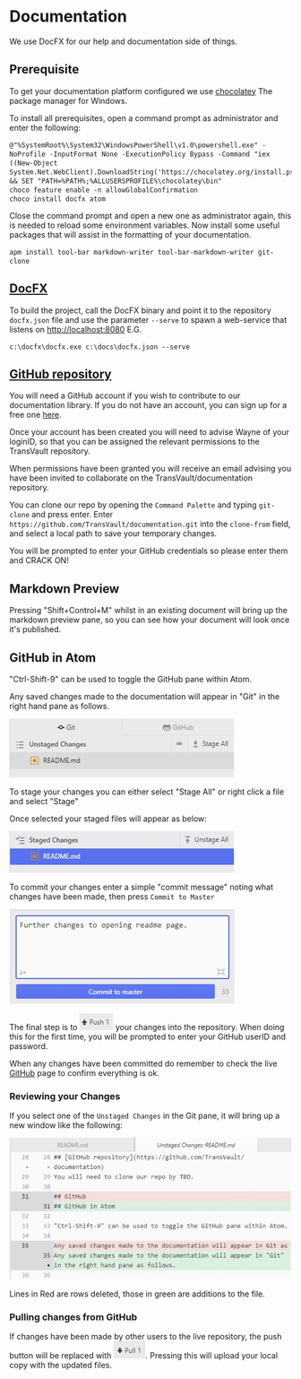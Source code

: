 # Documentation
We use DocFX for our help and documentation side of things.

## Prerequisite

To get your documentation platform configured we use [chocolatey](https://chocolatey.org/) The package manager for Windows.

To install all prerequisites, open a command prompt as administrator and enter the following:

```
@"%SystemRoot%\System32\WindowsPowerShell\v1.0\powershell.exe" -NoProfile -InputFormat None -ExecutionPolicy Bypass -Command "iex ((New-Object System.Net.WebClient).DownloadString('https://chocolatey.org/install.ps1'))" && SET "PATH=%PATH%;%ALLUSERSPROFILE%\chocolatey\bin"
choco feature enable -n allowGlobalConfirmation
choco install docfx atom
```

Close the command prompt and open a new one  as administrator again, this is needed to reload some environment variables. Now install some useful packages that will assist in the formatting of your documentation.

```
apm install tool-bar markdown-writer tool-bar-markdown-writer git-clone
```

## [DocFX](https://dotnet.github.io/docfx/)

To build the project, call the DocFX binary and point it to the repository ```docfx.json``` file and use the parameter ```--serve``` to spawn a web-service that listens on [http://localhost:8080](http://localhost:8080) E.G.

```
c:\docfx\docfx.exe c:\docs\docfx.json --serve
```

## [GitHub repository](https://github.com/TransVault/documentation)
You will need a GitHub account if you wish to contribute to our documentation library. If you do not have an account, you can sign up for a free one [here](https://github.com/join).

Once your account has been created you will need to advise Wayne of your loginID, so that you can be assigned the relevant permissions to the TransVault repository.

When permissions have been granted you will receive an email advising you have been invited  to collaborate on the TransVault/documentation repository.

You can clone our repo by opening the `Command Palette` and typing `git-clone` and press enter.
Enter `https://github.com/TransVault/documentation.git` into the `clone-from` field, and select a local path to save your temporary changes.

You will be prompted to enter your GitHub credentials so please enter them and CRACK ON!

## Markdown Preview
Pressing "Shift+Control+M" whilst in an existing document will bring up the markdown preview pane, so you can see how your document will look once it's published.

## GitHub in Atom

"Ctrl-Shift-9" can be used to toggle the GitHub pane within Atom.

Any saved changes made to the documentation will appear in "Git" in the right hand pane as follows.

![Unstaged Changes](images/atom/unstaged-changes.jpg "Unstaged Changes")

To stage your changes you can either select "Stage All" or right click a file and select "Stage"

Once selected your staged files will appear as below:

![Staged Changes](images/atom/staged-changes.jpg "Staged Changes")

To commit your changes enter a simple "commit message" noting what changes have been made, then press `Commit to Master`

![Commit Changes](images/atom/commit-changes.jpg "Commit")

The final step is to ![Push](images/atom/push.jpg "Push Bottom Right") your changes into the repository. When doing this for the first time, you will be prompted to enter your GitHub userID and password.

When any changes have been committed do remember to check the live [GitHub](https://github.com/TransVault/documentation "GitHub") page to confirm everything is ok.

### Reviewing your Changes

If you select one of the `Unstaged Changes` in the Git pane, it will bring up a new window like the following:

![Changes Made](images/atom/changes-made.jpg "Changes Made")

Lines in Red are rows deleted, those in green are additions to the file.

### Pulling changes from GitHub

If changes have been made by other users to the live repository, the push button will be replaced with ![Pull](images/atom/pull.jpg "Pull Bottom Right").  Pressing this will upload your local copy with the updated files.
